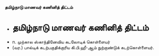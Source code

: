 **தமிழ்நாடு மாணவர் கணினித் திட்டம்**
- # தமிழ்நாடு மாணவர் கணினித் திட்டம்
- n. முற்கால ஸ்காந்தினேவிய கடலோடிக் கொள்ளையர்
- (வர.) பால்டிக் கடற்பகுதிக்குரிய கி.பி.ஹீ-ஆம் நுற்றாண்டுக் கடற்கொள்ளையர்.

